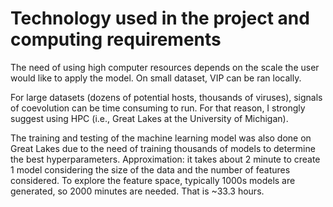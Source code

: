 # Technology used in the project and computing requirements

The need of using high computer resources depends on the scale the user would like to apply the model. 
On small dataset, VIP can be ran locally. 

For large datasets (dozens of potential hosts, thousands of viruses), signals of coevolution can be time consuming to run. For that reason, I strongly
suggest using HPC (i.e., Great Lakes at the University of Michigan). 

The training and testing of the machine learning model was also done on Great Lakes due to the need of training thousands of models to determine
the best hyperparameters. 
Approximation: it takes about 2 minute to create 1 model considering the size of the data and the number of features considered. To explore the feature
space, typically 1000s models are generated, so 2000 minutes are needed. That is ~33.3 hours. 

